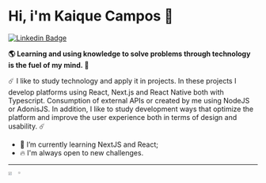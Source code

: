 # Hi, i'm Kaique Campos 👋

[![Linkedin Badge](https://img.shields.io/badge/-Kaique%20Campos-6633cc?style=flat-square&logo=Linkedin&logoColor=white&link=https://www.linkedin.com/in/kaique-campos-9b5408135//)](https://www.linkedin.com/in/kaique-campos-9b5408135/) 

**🌎 Learning and using knowledge to solve problems through technology is the fuel of my mind. 🧠**

☄️ I like to study technology and apply it in projects. In these projects I develop platforms using React, Next.js and React Native both with Typescript. Consumption of external APIs or created by me using NodeJS or AdonisJS. In addition, I like to study development ways that optimize the platform and improve the user experience both in terms of design and usability. ☄️

 - 🔮 I’m currently learning NextJS and React;
 - 🔥  I'm always open to new challenges.

<hr/>


<div style="display: flex; flex-direction: row;">
  <a href="https://github.com/anuraghazra/github-readme-stats">
    <img 
         style="width: 60%"
         align="center" 
         src="https://github-readme-stats.vercel.app/api?username=KaiqueCampos&show_icons=true&theme=shades-of-purple&include_all_commits&title_color=8A62DE&bg_color=21212D&&border_color=21212D" 
    />
  </a>
  <a href="https://github.com/anuraghazra/convoychat">
    <img 
         style="width: 40%"
         align="center" 
         src="https://github-readme-stats.vercel.app/api/top-langs/?username=KaiqueFj&layout=compact&theme=shades-of-purple&line_height=27&title_color=8A62DE&bg_color=21212D&&border_color=21212D"
    />
  </a>
</div>



